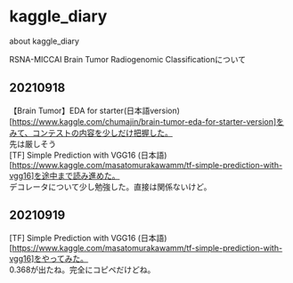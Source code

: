 # kaggle_diary
about kaggle_diary  

RSNA-MICCAI Brain Tumor Radiogenomic Classificationについて　　

## 20210918
【Brain Tumor】EDA for starter(日本語version)[https://www.kaggle.com/chumajin/brain-tumor-eda-for-starter-version]をみて、コンテストの内容を少しだけ把握した。  
先は厳しそう  
[TF] Simple Prediction with VGG16 (日本語)[https://www.kaggle.com/masatomurakawamm/tf-simple-prediction-with-vgg16]を途中まで読み進めた。  
デコレータについて少し勉強した。直接は関係ないけど。  

## 20210919
[TF] Simple Prediction with VGG16 (日本語)[https://www.kaggle.com/masatomurakawamm/tf-simple-prediction-with-vgg16]をやってみた。  
0.368が出たね。完全にコピペだけどね。  



